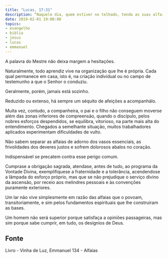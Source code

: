 ```yaml
---
title: "Lucas, 17:31"
description: “Naquele dia, quem estiver no telhado, tendo as suas alfaias em casa, não desça a tomá­las.” - Jesus
date: 2019-02-01 19:00:00
topics: 
- evangelho
- biblia
- jesus
- lucas
- emmanuel
---
```


A palavra do Mestre não deixa margem a hesitações.

Naturalmente, todo aprendiz vive na organização que lhe é própria. Cada
qual permanece em casa, isto é, na criação individual ou no campo de testemunho a
que o Senhor o conduziu.

Geralmente, porém, jamais está sozinho.

Reduzido ou extenso, há sempre um séquito de afeições a acompanhá­lo.

Muita vez, contudo, a companheira, o pai e o filho não conseguem mover­se além
das zonas inferiores de compreensão, quando o discípulo, pelos nobres esforços
despendidos, se equilibra, vitorioso, na parte mais alta do entendimento. Chegados a
semelhante situação, muitos trabalhadores aplicados experimentam dificuldades de
vulto.

Não sabem separar as alfaias de adorno dos vasos essenciais, as
frivolidades dos deveres justos e sofrem dolorosos abalos no coração.

Indispensável se precatem contra esse perigo comum.

Cumpra­se a obrigação sagrada, atenda­se, antes de tudo, ao programa da
Vontade Divina, exemplifique­se a fraternidade e a tolerância, acendendo­se a
lâmpada do esforço próprio, mas que se não prejudique o serviço divino da
ascensão, por receio aos melindres pessoais e às convenções puramente exteriores.

Um lar não vive simplesmente em razão das alfaias que o povoam,
transitoriamente, e sim pelos fundamentos espirituais que lhe construíram as bases.

Um homem não será superior porque satisfaça a opiniões passageiras, mas sim
porque sabe cumprir, em tudo, os desígnios de Deus.


## Fonte
Livro - Vinha de Luz, Emmanuel
134 - Alfaias

